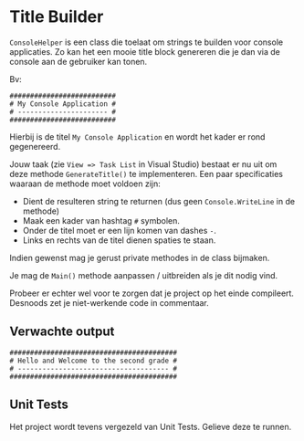 # Title Builder

`ConsoleHelper` is een class die toelaat om strings te builden voor console applicaties. Zo kan het een mooie title block genereren die je dan via de console aan de gebruiker kan tonen.

Bv:

```text
##########################
# My Console Application #
# ---------------------- #
##########################
```

Hierbij is de titel `My Console Application` en wordt het kader er rond gegenereerd.

Jouw taak (zie `View => Task List` in Visual Studio) bestaat er nu uit om deze methode `GenerateTitle()` te implementeren. Een paar specificaties waaraan de methode moet voldoen zijn:

* Dient de resulteren string te returnen (dus geen `Console.WriteLine` in de methode)
* Maak een kader van hashtag `#` symbolen.
* Onder de titel moet er een lijn komen van dashes `-`.
* Links en rechts van de titel dienen spaties te staan.

Indien gewenst mag je gerust private methodes in de class bijmaken.

Je mag de `Main()` methode aanpassen / uitbreiden als je dit nodig vind.

Probeer er echter wel voor te zorgen dat je project op het einde compileert. Desnoods zet je niet-werkende code in commentaar.

## Verwachte output

```text
#########################################
# Hello and Welcome to the second grade #
# ------------------------------------- #
#########################################
```

## Unit Tests

Het project wordt tevens vergezeld van Unit Tests. Gelieve deze te runnen.
